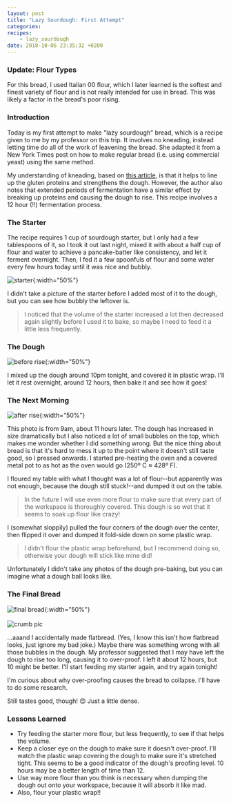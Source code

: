 ```yaml
---
layout: post
title: "Lazy Sourdough: First Attempt"
categories: 
recipes:
    - lazy_sourdough
date: 2018-10-06 23:35:32 +0200
---
```


### Update: Flour Types

For this bread, I used Italian 00 flour, which I later learned is the softest and finest variety of flour and is not really intended for use in bread. This was likely a factor in the bread's poor rising.

### Introduction

Today is my first attempt to make "lazy sourdough" bread, which is a recipe given to me by my professor on this trip. It involves no kneading, instead letting time do all of the work of leavening the bread. She adapted it from a New York Times post on how to make regular bread (i.e. using commercial yeast) using the same method.

My understanding of kneading, based on [this article](https://www.thespruceeats.com/the-science-of-kneading-dough-1328690), is that it helps to line up the gluten proteins and strengthens the dough. However, the author also notes that extended periods of fermentation have a similar effect by breaking up proteins and causing the dough to rise. This recipe involves a 12 hour (!!) fermentation process.

### The Starter

The recipe requires 1 cup of sourdough starter, but I only had a few tablespoons of it, so I took it out last night, mixed it with about a half cup of flour and water to achieve a pancake-batter like consistency, and let it ferment overnight. Then, I fed it a few spoonfuls of flour and some water every few hours today until it was nice and bubbly. 

![starter](/assets/img/2018-10-06/starter.jpeg){:width="50%"}

I didn't take a picture of the starter before I added most of it to the dough, but you can see how bubbly the leftover is.

> I noticed that the volume of the starter increased a lot then decreased again slightly before I used it to bake, so maybe I need to feed it a little less frequently.

### The Dough
![before rise](/assets/img/2018-10-06/before_rise.jpeg){:width="50%"}

I mixed up the dough around 10pm tonight, and covered it in plastic wrap. I'll let it rest overnight, around 12 hours, then bake it and see how it goes!

### The Next Morning
![after rise](/assets/img/2018-10-06/after_rise.jpeg){:width="50%"}

This photo is from 9am, about 11 hours later. The dough has increased in size dramatically but I also noticed a lot of small bubbles on the top, which makes me wonder whether I did something wrong. But the nice thing about bread is that it's hard to mess it up to the point where it doesn't still taste good, so I pressed onwards. I started pre-heating the oven and a covered metal pot to as hot as the oven would go (250º C ≈ 428º F).

I floured my table with what I thought was a lot of flour--but apparently was not enough, because the dough still stuck!--and dumped it out on the table.

> In the future I will use even more flour to make sure that every part of the workspace is thoroughly covered. This dough is so wet that it seems to soak up flour like crazy!

I (somewhat sloppily) pulled the four corners of the dough over the center, then flipped it over and dumped it fold-side down on some plastic wrap.
> I didn't flour the plastic wrap beforehand, but I recommend doing so, otherwise your dough will stick like mine did!

Unfortunately I didn't take any photos of the dough pre-baking, but you can imagine what a dough ball looks like.

### The Final Bread
![final bread](/assets/img/2018-10-06/final.jpeg){:width="50%"}
<br><br>
![crumb pic](/assets/img/2018-10-06/crumb_pic.jpeg)

...aaand I accidentally made flatbread. (Yes, I know this isn't how flatbread looks, just ignore my bad joke.) Maybe there was something wrong with all those bubbles in the dough. My professor suggested that I may have left the dough to rise too long, causing it to over-proof. I left it about 12 hours, but 10 might be better. I'll start feeding my starter again, and try again tonight!

I'm curious about why over-proofing causes the bread to collapse. I'll have to do some research.

Still tastes good, though! 😊 Just a little dense. 


### Lessons Learned
- Try feeding the starter more flour, but less frequently, to see if that helps the volume.
- Keep a closer eye on the dough to make sure it doesn't over-proof. I'll watch the plastic wrap covering the dough to make sure it's stretched tight. This seems to be a good indicator of the dough's proofing level. 10 hours may be a better length of time than 12.
- Use way more flour than you think is necessary when dumping the dough out onto your workspace, because it will absorb it like mad.
- Also, flour your plastic wrap!!
